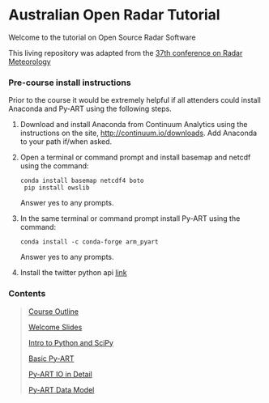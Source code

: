 # Australian Open Radar Tutorial
Welcome to the tutorial on Open Source Radar Software

This living repository was adapted from the <a href="https://www2.ametsoc.org/ams/index.cfm/meetings-events/ams-meetings/37th-conference-on-radar-meteorology/"> 37th conference on Radar Meteorology</a>

### Pre-course install instructions

Prior to the course it would be extremely helpful if all attenders could
install Anaconda and Py-ART using the following steps.


1.  Download and install Anaconda from Continuum Analytics using the 
    instructions on the site, http://continuum.io/downloads.
    Add Anaconda to your path if/when asked.

2.  Open a terminal or command prompt and install basemap and netcdf using the
    command:
    
    ```
    conda install basemap netcdf4 boto
	 pip install owslib
    ```
   
    Answer yes to any prompts.

3.  In the same terminal or command prompt install Py-ART using the command:

    ```
    conda install -c conda-forge arm_pyart
    ```

    Answer yes to any prompts. 

4.  Install the twitter python api [link](https://python-twitter.readthedocs.io/en/latest/getting_started.html)
### Contents

> <a href="https://github.com/uq-crg/Australian-Open-Radar-Tutorial/blob/master/course_outline.rst"> Course Outline</a>
> 
> <a href="https://github.com/uq-crg/Australian-Open-Radar-Tutorial/blob/master/1_Welcome.ipynb"> Welcome Slides </a>
>
><a href="https://github.com/uq-crg/Australian-Open-Radar-Tutorial/blob/master/2_Intro_to_Python.ipynb">Intro to Python and SciPy</a>
>
><a href="https://github.com/uq-crg/Australian-Open-Radar-Tutorial/blob/master/3_Basic_PyART.ipynb">Basic Py-ART</a>
>
><a href="https://github.com/uq-crg/Australian-Open-Radar-Tutorial/blob/master/4_Dealiasing_and_Gridding_using_PyART.ipynb">Py-ART IO in Detail</a>
>
><a href="https://github.com/uq-crg/Australian-Open-Radar-Tutorial/blob/master/5_Applications_of_PyART.ipynb">Py-ART Data Model</a>
>


